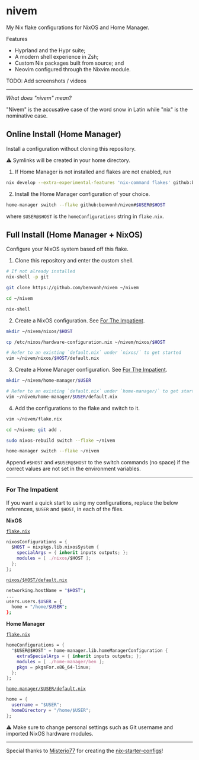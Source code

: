 # nivem

My Nix flake configurations for NixOS and Home Manager.

Features
- Hyprland and the Hypr suite;
- A modern shell experience in Zsh;
- Custom Nix packages built from source; and
- Neovim configured through the Nixvim module.

TODO: Add screenshots / videos

---
*What does "nivem" mean?*

"Nivem" is the accusative case of the word snow in Latin while "nix" is the nominative case.


## Online Install (Home Manager)

Install a configuration without cloning this repository.

:warning: Symlinks will be created in your home directory.

1. If Home Manager is not installed and flakes are not enabled, run
```bash
nix develop --extra-experimental-features 'nix-command flakes' github:benvonh/nivem
```

2. Install the Home Manager configuration of your choice.
```bash
home-manager switch --flake github:benvonh/nivem#$USER@$HOST
```
where `$USER@$HOST` is the `homeConfigurations` string in `flake.nix`.


## Full Install (Home Manager + NixOS)

Configure your NixOS system based off this flake.

1. Clone this repository and enter the custom shell.
```bash
# If not already installed
nix-shell -p git

git clone https://github.com/benvonh/nivem ~/nivem

cd ~/nivem

nix-shell
```

2. Create a NixOS configuration. See [For The Impatient](#for-the-impatient).
```bash
mkdir ~/nivem/nixos/$HOST

cp /etc/nixos/hardware-configuration.nix ~/nivem/nixos/$HOST

# Refer to an existing `default.nix` under `nixos/` to get started
vim ~/nivem/nixos/$HOST/default.nix
```

3. Create a Home Manager configuration. See [For The Impatient](#for-the-impatient).
```bash
mkdir ~/nivem/home-manager/$USER

# Refer to an existing `default.nix` under `home-manager/` to get started
vim ~/nivem/home-manager/$USER/default.nix
```

4. Add the configurations to the flake and switch to it.
```bash
vim ~/nivem/flake.nix

cd ~/nivem; git add .

sudo nixos-rebuild switch --flake ~/nivem

home-manager switch --flake ~/nivem
```
Append `#$HOST` and `#$USER@$HOST` to the switch commands (no space) if the correct values are not set in the environment variables.

---
### For The Impatient

If you want a quick start to using my configurations,
replace the below references, `$USER` and `$HOST`, in each of the files.

**NixOS**

[`flake.nix`](flake.nix)
```nix
nixosConfigurations = {
  $HOST = nixpkgs.lib.nixosSystem {
    specialArgs = { inherit inputs outputs; };
    modules = [ ./nixos/$HOST ];
  };
};
```
[`nixos/$HOST/default.nix`](nixos/zephyrus/default.nix)
```bash
networking.hostName = "$HOST";
...
users.users.$USER = {
  home = "/home/$USER";
};
```

**Home Manager**

[`flake.nix`](flake.nix)
```nix
homeConfigurations = {
  "$USER@$HOST" = home-manager.lib.homeManagerConfiguration {
    extraSpecialArgs = { inherit inputs outputs; };
    modules = [ ./home-manager/ben ];
    pkgs = pkgsFor.x86_64-linux;
  };
};
```
[`home-manager/$USER/default.nix`](home-manager/ben/default.nix)
```nix
home = {
  username = "$USER";
  homeDirectory = "/home/$USER";
};
```

:warning: Make sure to change personal settings such as Git username and imported NixOS hardware modules.

---
Special thanks to [Misterio77](https://github.com/misterio77) for creating the [nix-starter-configs](https://github.com/misterio77/nix-starter-configs)!
